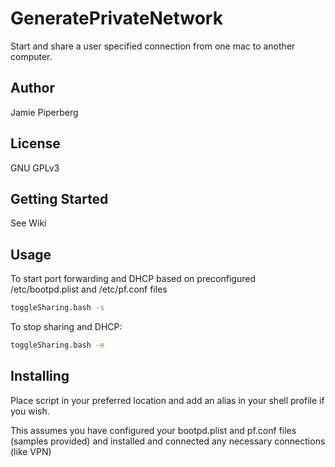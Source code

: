 # GeneratePrivateNetwork
Start and share a user specified connection from one mac to another computer.

## Author
Jamie Piperberg

## License
GNU GPLv3

## Getting Started

See Wiki 

## Usage

To start port forwarding and DHCP based on preconfigured /etc/bootpd.plist and /etc/pf.conf files

```sh
toggleSharing.bash -s
```

To stop sharing and DHCP:

```sh
toggleSharing.bash -e 
```


## Installing

Place script in your preferred location and add an alias in your shell profile if you wish.

This assumes you have configured your bootpd.plist and pf.conf files (samples provided) and installed and connected any necessary connections (like VPN)

